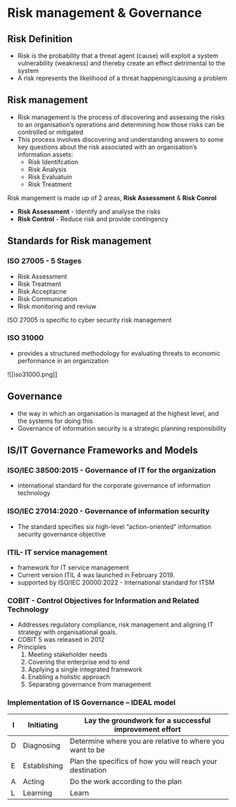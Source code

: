 # Risk management & Governance 

## Risk Definition
- Risk is the probability that a threat agent (cause) will exploit a system vulnerability (weakness) and thereby create an effect detrimental to the system
- A risk represents the likelihood of a threat happening/causing a problem

## Risk management
- Risk management is the process of discovering and assessing the risks to an organisation’s operations and determining how those risks can be controlled or mitigated
- This process involves discovering and understanding answers to some key questions about the risk associated with an organisation’s information assets:
	- Risk Identifcation
	- Risk Analysis
	- Risk Evaluatuin
	- Risk Treatment

Risk mangement is made up of 2 areas, **Risk Assessment** & **Risk Conrol**
- **Risk Assessment** - Identify and analyse the risks
- **Risk Control** - Reduce risk and provide contingency

## Standards for Risk management
### ISO 27005 - 5 Stages
- Risk Assessment
- Risk Treatment
- Risk Acceptacne
- Risk Communication
- Risk monitoring and reviuw

ISO 27005 is specific to cyber security risk management

### ISO 31000
- provides a structured methodology for evaluating threats to economic performance in an organization

![[iso31000.png]]

## Governance
- the way in which an organisation is managed at the highest level, and the systems for doing this
-  Governance of information security is a strategic planning responsibility

## IS/IT Governance Frameworks and Models

### ISO/IEC 38500:2015 - Governance of IT for the organization
- international standard for the corporate governance of information technology
### ISO/IEC 27014:2020 - Governance of information security
- The standard specifies six high-level “action-oriented” information security governance objective
### ITIL- IT service management
- framework for IT service management
- Current version ITIL 4 was launched in February 2019.
- supported by ISO/IEC 20000:2022 - International standard for ITSM
### COBIT - Control Objectives for Information and Related Technology
- Addresses regulatory compliance, risk management and aligning IT strategy with organisational goals.
- COBIT 5 was released in 2012
-  Principles
	1. Meeting stakeholder needs
	2. Covering the enterprise end to end
	3. Applying a single integrated framework
	4. Enabling a holistic approach
	5. Separating governance from management
### Implementation of IS Governance – IDEAL model
| I   | Initiating   | Lay the groundwork for a successful improvement effort    |
| --- | ------------ | --------------------------------------------------------- |
| D   | Diagnosing   | Determine where you are relative to where you want to be  |
| E   | Establishing | Plan the specifics of how you will reach your destination |
| A   | Acting       | Do the work according to the plan                         |
| L    | Learning             | Learn                                                            |
